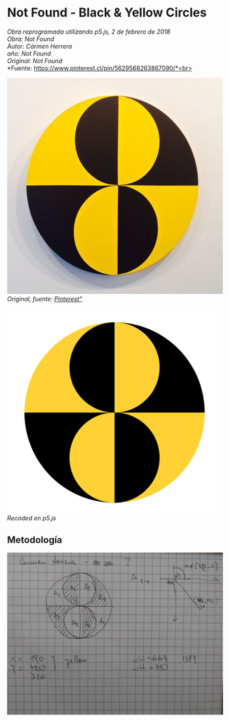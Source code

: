 # Not Found - Black & Yellow Circles
*Obra reprogramada utilizando p5.js, 2 de febrero de 2018*<br>
*Obra: Not Found*<br>
*Autor: Cármen Herrera*<br>
*año: Not Found*<br>
*Original: Not Found*<br>
*Fuente: https://www.pinterest.cl/pin/5629568263867090/*<br>


![](https://github.com/guillemontecinos/recode/blob/master/herrera_carmen-NA_black_and_yellow_circles/documentation/NA_black_and_yellow_circles_original.jpg)
*Original, fuente:* [*Pinterest"*](https://www.pinterest.cl/pin/5629568263867090/)
<br><br>
![](https://github.com/guillemontecinos/recode/blob/master/herrera_carmen-NA_black_and_yellow_circles/documentation/NA_black_and_yellow_circles_recoded.png)
*Recoded en p5.js*

## Metodología
![](https://github.com/guillemontecinos/recode/blob/master/herrera_carmen-NA_black_and_yellow_circles/documentation/docu_NA_black_and_yellow_circles.jpg)
